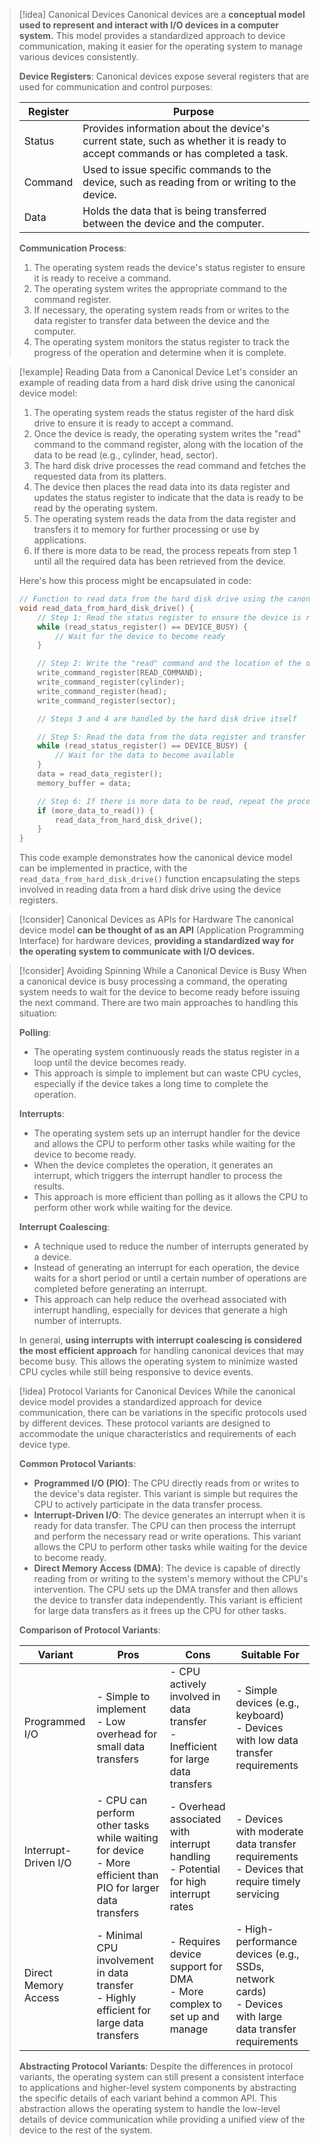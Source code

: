 
> [!idea] Canonical Devices
> Canonical devices are a **conceptual model used to represent and interact with I/O devices in a computer system.** This model provides a standardized approach to device communication, making it easier for the operating system to manage various devices consistently.
>
> **Device Registers**:
> Canonical devices expose several registers that are used for communication and control purposes:
>
> | Register | Purpose |
> |----------|---------|
> | Status   | Provides information about the device's current state, such as whether it is ready to accept commands or has completed a task. |
> | Command  | Used to issue specific commands to the device, such as reading from or writing to the device. |
> | Data     | Holds the data that is being transferred between the device and the computer. |
>
> **Communication Process**:
> 1. The operating system reads the device's status register to ensure it is ready to receive a command.
> 2. The operating system writes the appropriate command to the command register.
> 3. If necessary, the operating system reads from or writes to the data register to transfer data between the device and the computer.
> 4. The operating system monitors the status register to track the progress of the operation and determine when it is complete.

> [!example] Reading Data from a Canonical Device
> Let's consider an example of reading data from a hard disk drive using the canonical device model:
>
> 1. The operating system reads the status register of the hard disk drive to ensure it is ready to accept a command.
> 2. Once the device is ready, the operating system writes the "read" command to the command register, along with the location of the data to be read (e.g., cylinder, head, sector).
> 3. The hard disk drive processes the read command and fetches the requested data from its platters.
> 4. The device then places the read data into its data register and updates the status register to indicate that the data is ready to be read by the operating system.
> 5. The operating system reads the data from the data register and transfers it to memory for further processing or use by applications.
> 6. If there is more data to be read, the process repeats from step 1 until all the required data has been retrieved from the device.
>
> Here's how this process might be encapsulated in code:
>
> ```c
> // Function to read data from the hard disk drive using the canonical device model
> void read_data_from_hard_disk_drive() {
>     // Step 1: Read the status register to ensure the device is ready
>     while (read_status_register() == DEVICE_BUSY) {
>         // Wait for the device to become ready
>     }
>
>     // Step 2: Write the "read" command and the location of the data to the command register
>     write_command_register(READ_COMMAND);
>     write_command_register(cylinder);
>     write_command_register(head);
>     write_command_register(sector);
>
>     // Steps 3 and 4 are handled by the hard disk drive itself
>
>     // Step 5: Read the data from the data register and transfer it to memory
>     while (read_status_register() == DEVICE_BUSY) {
>         // Wait for the data to become available
>     }
>     data = read_data_register();
>     memory_buffer = data;
>
>     // Step 6: If there is more data to be read, repeat the process from step 1
>     if (more_data_to_read()) {
>         read_data_from_hard_disk_drive();
>     }
> }
> ```
>
> This code example demonstrates how the canonical device model can be implemented in practice, with the `read_data_from_hard_disk_drive()` function encapsulating the steps involved in reading data from a hard disk drive using the device registers.

> [!consider] Canonical Devices as APIs for Hardware
> The canonical device model **can be thought of as an API** (Application Programming Interface) for hardware devices, **providing a standardized way for the operating system to communicate with I/O devices.**

> [!consider] Avoiding Spinning While a Canonical Device is Busy
> When a canonical device is busy processing a command, the operating system needs to wait for the device to become ready before issuing the next command. There are two main approaches to handling this situation:
>
> **Polling**:
> - The operating system continuously reads the status register in a loop until the device becomes ready.
> - This approach is simple to implement but can waste CPU cycles, especially if the device takes a long time to complete the operation.
>
> **Interrupts**:
> - The operating system sets up an interrupt handler for the device and allows the CPU to perform other tasks while waiting for the device to become ready.
> - When the device completes the operation, it generates an interrupt, which triggers the interrupt handler to process the results.
> - This approach is more efficient than polling as it allows the CPU to perform other work while waiting for the device.
>
> **Interrupt Coalescing**:
> - A technique used to reduce the number of interrupts generated by a device.
> - Instead of generating an interrupt for each operation, the device waits for a short period or until a certain number of operations are completed before generating an interrupt.
> - This approach can help reduce the overhead associated with interrupt handling, especially for devices that generate a high number of interrupts.
>
> In general, **using interrupts with interrupt coalescing is considered the most efficient approach** for handling canonical devices that may become busy. This allows the operating system to minimize wasted CPU cycles while still being responsive to device events.

> [!idea] Protocol Variants for Canonical Devices
> While the canonical device model provides a standardized approach for device communication, there can be variations in the specific protocols used by different devices. These protocol variants are designed to accommodate the unique characteristics and requirements of each device type.
>
> **Common Protocol Variants**:
> - **Programmed I/O (PIO)**: The CPU directly reads from or writes to the device's data register. This variant is simple but requires the CPU to actively participate in the data transfer process.
> - **Interrupt-Driven I/O**: The device generates an interrupt when it is ready for data transfer. The CPU can then process the interrupt and perform the necessary read or write operations. This variant allows the CPU to perform other tasks while waiting for the device to become ready.
> - **Direct Memory Access (DMA)**: The device is capable of directly reading from or writing to the system's memory without the CPU's intervention. The CPU sets up the DMA transfer and then allows the device to transfer data independently. This variant is efficient for large data transfers as it frees up the CPU for other tasks.
>
> **Comparison of Protocol Variants**:
>
> | Variant | Pros | Cons | Suitable For |
> |---------|------|------|--------------|
> | Programmed I/O | - Simple to implement<br>- Low overhead for small data transfers | - CPU actively involved in data transfer<br>- Inefficient for large data transfers | - Simple devices (e.g., keyboard)<br>- Devices with low data transfer requirements |
> | Interrupt-Driven I/O | - CPU can perform other tasks while waiting for device<br>- More efficient than PIO for larger data transfers | - Overhead associated with interrupt handling<br>- Potential for high interrupt rates | - Devices with moderate data transfer requirements<br>- Devices that require timely servicing |
> | Direct Memory Access | - Minimal CPU involvement in data transfer<br>- Highly efficient for large data transfers | - Requires device support for DMA<br>- More complex to set up and manage | - High-performance devices (e.g., SSDs, network cards)<br>- Devices with large data transfer requirements |
>
> **Abstracting Protocol Variants**:
> Despite the differences in protocol variants, the operating system can still present a consistent interface to applications and higher-level system components by abstracting the specific details of each variant behind a common API. This abstraction allows the operating system to handle the low-level details of device communication while providing a unified view of the device to the rest of the system.


